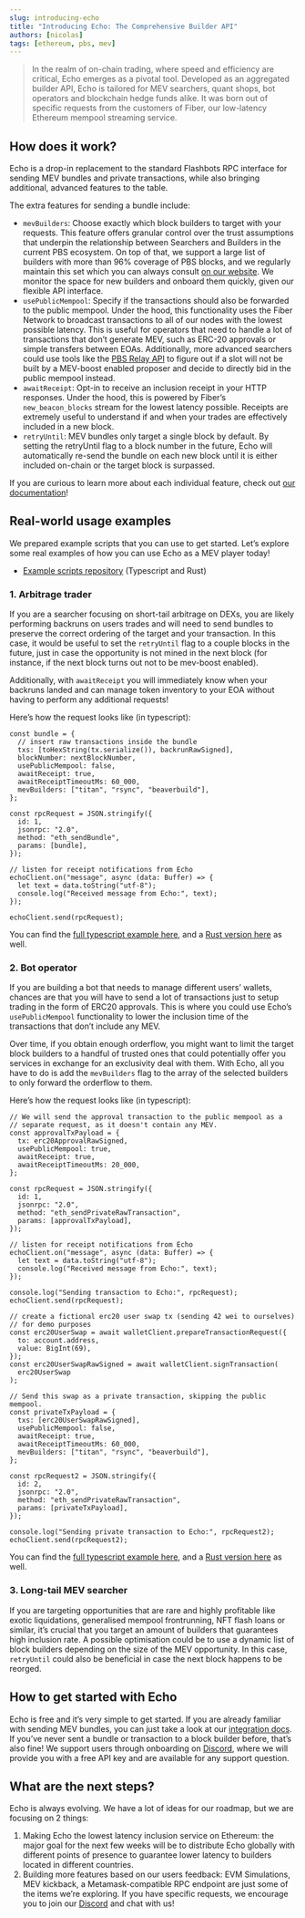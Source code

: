 ```yaml
---
slug: introducing-echo
title: "Introducing Echo: The Comprehensive Builder API"
authors: [nicolas]
tags: [ethereum, pbs, mev]
---
```


> In the realm of on-chain trading, where speed and efficiency are critical, Echo emerges as a pivotal tool. Developed as an aggregated builder API, Echo is tailored for MEV searchers, quant shops, bot operators and blockchain hedge funds alike. It was born out of specific requests from the customers of Fiber, our low-latency Ethereum mempool streaming service.

## How does it work?

Echo is a drop-in replacement to the standard Flashbots RPC interface for sending MEV bundles and private transactions, while also bringing additional, advanced features to the table.

The extra features for sending a bundle include:

- `mevBuilders`: Choose exactly which block builders to target with your requests. This feature offers granular control over the trust assumptions that underpin the relationship between Searchers and Builders in the current PBS ecosystem. On top of that, we support a large list of builders with more than 96% coverage of PBS blocks, and we regularly maintain this set which you can always consult [on our website](https://echo.chainbound.io/docs/usage/integrations). We monitor the space for new builders and onboard them quickly, given our flexible API interface.
- `usePublicMempool`: Specify if the transactions should also be forwarded to the public mempool. Under the hood, this functionality uses the Fiber Network to broadcast transactions to all of our nodes with the lowest possible latency. This is useful for operators that need to handle a lot of transactions that don’t generate MEV, such as ERC-20 approvals or simple transfers between EOAs. Additionally, more advanced searchers could use tools like the [PBS Relay API](https://github.com/chainbound/mevboost-relay-api) to figure out if a slot will not be built by a MEV-boost enabled proposer and decide to directly bid in the public mempool instead.
- `awaitReceipt`: Opt-in to receive an inclusion receipt in your HTTP responses. Under the hood, this is powered by Fiber’s `new_beacon_blocks` stream for the lowest latency possible. Receipts are extremely useful to understand if and when your trades are effectively included in a new block.
- `retryUntil`: MEV bundles only target a single block by default. By setting the retryUntil flag to a block number in the future, Echo will automatically re-send the bundle on each new block until it is either included on-chain or the target block is surpassed.

If you are curious to learn more about each individual feature, check out [our documentation](https://echo.chainbound.io/docs/usage/api-interface#eth_sendbundle)!

## Real-world usage examples

We prepared example scripts that you can use to get started. Let’s explore some real examples of how you can use Echo as a MEV player today!

- [Example scripts repository](https://github.com/chainbound/echo-usage-examples/) (Typescript and Rust)

### 1. Arbitrage trader

If you are a searcher focusing on short-tail arbitrage on DEXs, you are likely performing backruns on users trades and will need to send bundles to preserve the correct ordering of the target and your transaction. In this case, it would be useful to set the `retryUntil` flag to a couple blocks in the future, just in case the opportunity is not mined in the next block (for instance, if the next block turns out not to be mev-boost enabled).

Additionally, with `awaitReceipt` you will immediately know when your backruns landed and can manage token inventory to your EOA without having to perform any additional requests!

Here’s how the request looks like (in typescript):

```tsx
const bundle = {
  // insert raw transactions inside the bundle
  txs: [toHexString(tx.serialize()), backrunRawSigned],
  blockNumber: nextBlockNumber,
  usePublicMempool: false,
  awaitReceipt: true,
  awaitReceiptTimeoutMs: 60_000,
  mevBuilders: ["titan", "rsync", "beaverbuild"],
};

const rpcRequest = JSON.stringify({
  id: 1,
  jsonrpc: "2.0",
  method: "eth_sendBundle",
  params: [bundle],
});

// listen for receipt notifications from Echo
echoClient.on("message", async (data: Buffer) => {
  let text = data.toString("utf-8");
  console.log("Received message from Echo:", text);
});

echoClient.send(rpcRequest);
```

You can find the [full typescript example here](https://github.com/chainbound/echo-usage-examples/blob/main/typescript/uniswap_arb.ts), and a [Rust version here](https://github.com/chainbound/echo-usage-examples/blob/main/rust/uniswap_arb.rs) as well.

### 2. Bot operator

If you are building a bot that needs to manage different users’ wallets, chances are that you will have to send a lot of transactions just to setup trading in the form of ERC20 approvals. This is where you could use Echo’s `usePublicMempool` functionality to lower the inclusion time of the transactions that don’t include any MEV.

Over time, if you obtain enough orderflow, you might want to limit the target block builders to a handful of trusted ones that could potentially offer you services in exchange for an exclusivity deal with them. With Echo, all you have to do is add the `mevBuilders` flag to the array of the selected builders to only forward the orderflow to them.

Here’s how the request looks like (in typescript):

```tsx
// We will send the approval transaction to the public mempool as a
// separate request, as it doesn't contain any MEV.
const approvalTxPayload = {
  tx: erc20ApprovalRawSigned,
  usePublicMempool: true,
  awaitReceipt: true,
  awaitReceiptTimeoutMs: 20_000,
};

const rpcRequest = JSON.stringify({
  id: 1,
  jsonrpc: "2.0",
  method: "eth_sendPrivateRawTransaction",
  params: [approvalTxPayload],
});

// listen for receipt notifications from Echo
echoClient.on("message", async (data: Buffer) => {
  let text = data.toString("utf-8");
  console.log("Received message from Echo:", text);
});

console.log("Sending transaction to Echo:", rpcRequest);
echoClient.send(rpcRequest);

// create a fictional erc20 user swap tx (sending 42 wei to ourselves)
// for demo purposes
const erc20UserSwap = await walletClient.prepareTransactionRequest({
  to: account.address,
  value: BigInt(69),
});
const erc20UserSwapRawSigned = await walletClient.signTransaction(
  erc20UserSwap
);

// Send this swap as a private transaction, skipping the public mempool.
const privateTxPayload = {
  txs: [erc20UserSwapRawSigned],
  usePublicMempool: false,
  awaitReceipt: true,
  awaitReceiptTimeoutMs: 60_000,
  mevBuilders: ["titan", "rsync", "beaverbuild"],
};

const rpcRequest2 = JSON.stringify({
  id: 2,
  jsonrpc: "2.0",
  method: "eth_sendPrivateRawTransaction",
  params: [privateTxPayload],
});

console.log("Sending private transaction to Echo:", rpcRequest2);
echoClient.send(rpcRequest2);
```

You can find the [full typescript example here](https://github.com/chainbound/echo-usage-examples/blob/main/typescript/telegram_bot.ts), and a [Rust version here](https://github.com/chainbound/echo-usage-examples/blob/main/rust/telegram_bot.rs) as well.

### 3. Long-tail MEV searcher

If you are targeting opportunities that are rare and highly profitable like exotic liquidations, generalised mempool frontrunning, NFT flash loans or similar, it’s crucial that you target an amount of builders that guarantees high inclusion rate. A possible optimisation could be to use a dynamic list of block builders depending on the size of the MEV opportunity. In this case, `retryUntil` could also be beneficial in case the next block happens to be reorged.

## How to get started with Echo

Echo is free and it’s very simple to get started. If you are already familiar with sending MEV bundles, you can just take a look at our [integration docs](https://echo.chainbound.io/docs/usage/api-interface). If you’ve never sent a bundle or transaction to a block builder before, that’s also fine! We support users through onboarding on [Discord](https://discord.gg/76GtgBGhQE), where we will provide you with a free API key and are available for any support question.

## What are the next steps?

Echo is always evolving. We have a lot of ideas for our roadmap, but we are focusing on 2 things:

1. Making Echo the lowest latency inclusion service on Ethereum: the major goal for the next few weeks will be to distribute Echo globally with different points of presence to guarantee lower latency to builders located in different countries.
2. Building more features based on our users feedback: EVM Simulations, MEV kickback, a Metamask-compatible RPC endpoint are just some of the items we’re exploring. If you have specific requests, we encourage you to join our [Discord](https://discord.gg/76GtgBGhQE) and chat with us!
